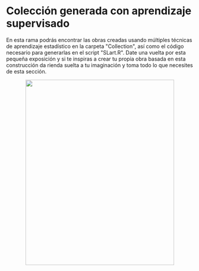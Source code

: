 # Colección generada con aprendizaje supervisado

En esta rama podrás encontrar las obras creadas usando múltiples técnicas de aprendizaje estadístico en la carpeta "Collection", así como el código necesario para generarlas en el script "SLart.R". Date una vuelta por esta pequeña exposición y si te inspiras a crear tu propia obra basada en esta construcción da rienda suelta a tu imaginación y toma todo lo que necesites de esta sección.

<p align="center">
  <img width="400" height="500" src="https://media.artsper.com/artwork/751290_1_m.jpg">
</p>
